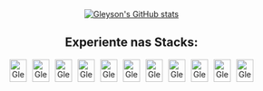 <div style="display: flex; flex-wrap: wrap; justify-content: center; align-items: center;">

  <!-- Estatísticas do GitHub -->
  <div style="flex: 1; min-width: 300px; text-align: center;">
    <a href="https://github.com/anuraghazra/github-readme-stats">
      <img src="https://github-readme-stats.vercel.app/api?username=gleysonrn&show_icons=true&theme=onedark" alt="Gleyson's GitHub stats">
    </a>
  </div>

  <!-- Tecnologias -->
  <div style="flex: 1; min-width: 300px; text-align: center;">
    <h2>Experiente nas Stacks:</h2>
    <div style="display: flex; flex-wrap: wrap; gap: 10px; justify-content: center; align-items: center;">
      <!-- Python -->
      <img src="https://www.svgrepo.com/show/354238/python.svg" alt="Gleyson-Python" width="30" height="40"> 
      <!-- TensorFlow -->
      <img src="https://www.svgrepo.com/show/354440/tensorflow.svg" alt="Gleyson-TensorFlow" width="30" height="40">
      <!-- Keras -->
      <img src="https://www.svgrepo.com/show/306292/keras.svg" alt="Gleyson-Keras" width="30" height="40"> 
      <!-- Scikit-learn -->
      <img src="https://www.svgrepo.com/show/473778/scikitlearn.svg" alt="Gleyson-Scikit-learn" width="30" height="40">
      <!-- PySpark -->
      <img src="https://www.svgrepo.com/show/372952/spark.svg" alt="Gleyson-PySpark" width="30" height="40">
      <!-- Kubernetes -->
      <img src="https://www.svgrepo.com/show/353983/kubernetes.svg" alt="Gleyson-Kubernetes" width="30" height="40">
      <!-- Docker -->
      <img src="https://www.svgrepo.com/show/448221/docker.svg" alt="Gleyson-Docker" width="30" height="40">
      <!-- SQL -->
      <img src="https://www.svgrepo.com/show/255832/sql.svg" alt="Gleyson-SQL" width="30" height="40">
      <!-- Google Cloud -->
      <img src="https://www.svgrepo.com/show/448223/gcp.svg" alt="Gleyson-Google-Cloud" width="30" height="40">
      <!-- AWS -->
      <img src="https://www.svgrepo.com/show/448266/aws.svg" alt="Gleyson-AWS" width="30" height="40">
      <!-- GitLab -->
      <img src="https://www.svgrepo.com/show/448226/gitlab.svg" alt="Gleyson-GitLab" width="30" height="40">
    </div>
  </div>

</div>

